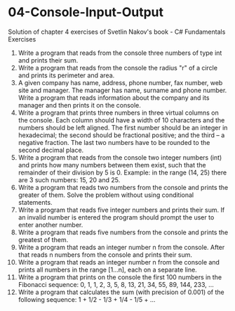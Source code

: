 # 04-Console-Input-Output
Solution of chapter 4 exercises of Svetlin Nakov's book - C# Fundamentals
Exercises
1. Write a program that reads from the console three numbers of type int and prints their sum.
2. Write a program that reads from the console the radius "r" of a circle and prints its perimeter and area.
3. A given company has name, address, phone number, fax number, web site and manager. The manager has name, surname and phone number. Write a program that reads information about the company and its manager and then prints it on the console.
4. Write a program that prints three numbers in three virtual columns on the console. Each column should have a width of 10 characters and the numbers should be left aligned. The first number should be an integer in hexadecimal; the second should be fractional positive; and the third – a negative fraction. The last two numbers have to be rounded to the second decimal place.
5. Write a program that reads from the console two integer numbers (int) and prints how many numbers between them exist, such that the remainder of their division by 5 is 0. Example: in the range (14, 25) there are 3 such numbers: 15, 20 and 25.
6. Write a program that reads two numbers from the console and prints the greater of them. Solve the problem without using conditional statements.
7. Write a program that reads five integer numbers and prints their sum. If an invalid number is entered the program should prompt the user to enter another number.
8. Write a program that reads five numbers from the console and prints the greatest of them.
9. Write a program that reads an integer number n from the console. After that reads n numbers from the console and prints their sum.
10. Write a program that reads an integer number n from the console and prints all numbers in the range [1…n], each on a separate line.
11. Write a program that prints on the console the first 100 numbers in the Fibonacci sequence: 0, 1, 1, 2, 3, 5, 8, 13, 21, 34, 55, 89, 144, 233, …
12. Write a program that calculates the sum (with precision of 0.001) of the following sequence: 1 + 1/2 - 1/3 + 1/4 - 1/5 + …
